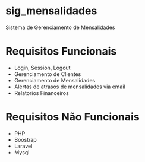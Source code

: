 # sig_mensalidades
Sistema de Gerenciamento de Mensalidades 
# Requisitos Funcionais
* Login, Session, Logout
* Gerenciamento de Clientes
* Gerenciamento de Mensalidades
* Alertas de atrasos de mensalidades via email
* Relatorios Financeiros
# Requisitos Não Funcionais
* PHP
* Boostrap
* Laravel
* Mysql

